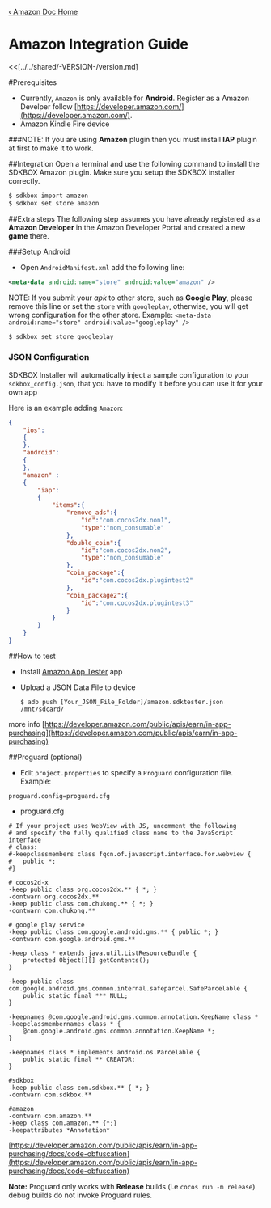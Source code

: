 [&#8249; Amazon Doc Home](./)

<h1>Amazon Integration Guide</h1>
<<[../../shared/-VERSION-/version.md]

#Prerequisites
- Currently, `Amazon` is only available for __Android__. Register as a Amazon Develper follow [https://developer.amazon.com/](https://developer.amazon.com/).
- Amazon Kindle Fire device

###NOTE:
If you are using __Amazon__ plugin then you must install __IAP__ plugin at first to make it to work.

##Integration
Open a terminal and use the following command to install the SDKBOX Amazon plugin. Make sure you setup the SDKBOX installer correctly.

```bash
$ sdkbox import amazon
$ sdkbox set store amazon
```

##Extra steps
The following step assumes you have already registered as a __Amazon Developer__ in the Amazon Developer Portal and created a new __game__ there.

###Setup Android
* Open `AndroidManifest.xml` add the following line:

```xml
<meta-data android:name="store" android:value="amazon" />
```

  NOTE: If you submit your *apk* to other store, such as __Google Play__, please remove this line or set the `store` with `googleplay`, otherwise, you will get wrong configuration for the other store. Example: `<meta-data android:name="store" android:value="googleplay" />`

```bash
$ sdkbox set store googleplay
```

### JSON Configuration
SDKBOX Installer will automatically inject a sample configuration to your `sdkbox_config.json`, that you have to modify it before you can use it for your own app

Here is an example adding `Amazon`:

```json
{
    "ios":
    {
    },
    "android":
    {
    },
    "amazon" :
    {
        "iap":
        {
            "items":{
                "remove_ads":{
                    "id":"com.cocos2dx.non1",
                    "type":"non_consumable"
                },
                "double_coin":{
                    "id":"com.cocos2dx.non2",
                    "type":"non_consumable"
                },
                "coin_package":{
                    "id":"com.cocos2dx.plugintest2"
                },
                "coin_package2":{
                    "id":"com.cocos2dx.plugintest3"
                }
            }
        }
    }
}
```

##How to test
- Install [Amazon App Tester](http://www.amazon.com/Amazon-App-Tester/dp/B00BN3YZM2/) app
- Upload a JSON Data File to device

    ```
    $ adb push [Your_JSON_File_Folder]/amazon.sdktester.json /mnt/sdcard/
    ```

more info [https://developer.amazon.com/public/apis/earn/in-app-purchasing](https://developer.amazon.com/public/apis/earn/in-app-purchasing)

##Proguard (optional)

* Edit `project.properties` to specify a `Proguard` configuration file. Example:

```
proguard.config=proguard.cfg
```

* proguard.cfg

```
# If your project uses WebView with JS, uncomment the following
# and specify the fully qualified class name to the JavaScript interface
# class:
#-keepclassmembers class fqcn.of.javascript.interface.for.webview {
#   public *;
#}

# cocos2d-x
-keep public class org.cocos2dx.** { *; }
-dontwarn org.cocos2dx.**
-keep public class com.chukong.** { *; }
-dontwarn com.chukong.**

# google play service
-keep public class com.google.android.gms.** { public *; }
-dontwarn com.google.android.gms.**

-keep class * extends java.util.ListResourceBundle {
    protected Object[][] getContents();
}

-keep public class com.google.android.gms.common.internal.safeparcel.SafeParcelable {
    public static final *** NULL;
}

-keepnames @com.google.android.gms.common.annotation.KeepName class *
-keepclassmembernames class * {
    @com.google.android.gms.common.annotation.KeepName *;
}

-keepnames class * implements android.os.Parcelable {
    public static final ** CREATOR;
}

#sdkbox
-keep public class com.sdkbox.** { *; }
-dontwarn com.sdkbox.**

#amazon
-dontwarn com.amazon.**
-keep class com.amazon.** {*;}
-keepattributes *Annotation*
```

[https://developer.amazon.com/public/apis/earn/in-app-purchasing/docs/code-obfuscation](https://developer.amazon.com/public/apis/earn/in-app-purchasing/docs/code-obfuscation)

 __Note:__ Proguard only works with __Release__ builds (i.e `cocos run -m release`) debug builds do not invoke Proguard rules.

